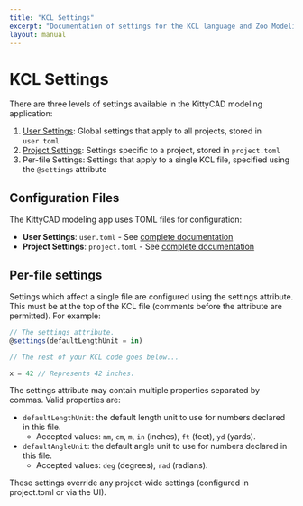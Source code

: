 ```yaml
---
title: "KCL Settings"
excerpt: "Documentation of settings for the KCL language and Zoo Modeling App."
layout: manual
---
```


# KCL Settings

There are three levels of settings available in the KittyCAD modeling application:

1. [User Settings](/docs/kcl/settings/user.toml): Global settings that apply to all projects, stored in `user.toml`
2. [Project Settings](/docs/kcl/settings/project.toml): Settings specific to a project, stored in `project.toml`
3. Per-file Settings: Settings that apply to a single KCL file, specified using the `@settings` attribute

## Configuration Files

The KittyCAD modeling app uses TOML files for configuration:

* **User Settings**: `user.toml` - See [complete documentation](/docs/kcl/settings/user.toml)
* **Project Settings**: `project.toml` - See [complete documentation](/docs/kcl/settings/project.toml)

## Per-file settings

Settings which affect a single file are configured using the settings attribute.
This must be at the top of the KCL file (comments before the attribute are permitted).
For example:

```js
// The settings attribute.
@settings(defaultLengthUnit = in)

// The rest of your KCL code goes below...

x = 42 // Represents 42 inches.
```

The settings attribute may contain multiple properties separated by commas.
Valid properties are:

- `defaultLengthUnit`: the default length unit to use for numbers declared in this file.
  - Accepted values: `mm`, `cm`, `m`, `in` (inches), `ft` (feet), `yd` (yards).
- `defaultAngleUnit`: the default angle unit to use for numbers declared in this file.
  - Accepted values: `deg` (degrees), `rad` (radians).

These settings override any project-wide settings (configured in project.toml or via the UI).
